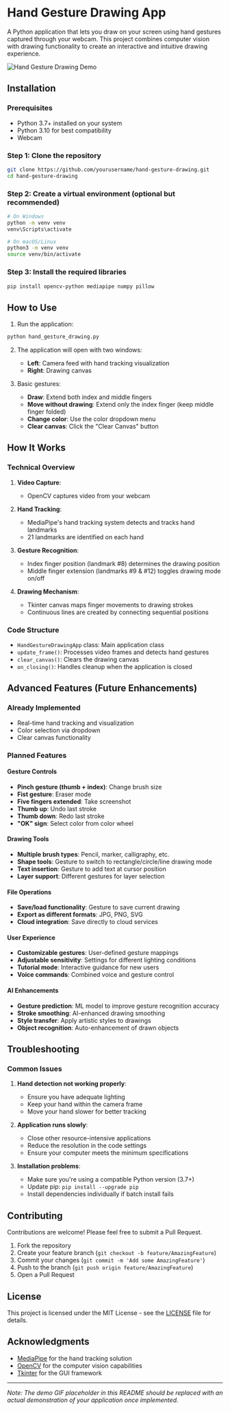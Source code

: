 # Hand Gesture Drawing App

A Python application that lets you draw on your screen using hand gestures captured through your webcam. This project combines computer vision with drawing functionality to create an interactive and intuitive drawing experience.

![Hand Gesture Drawing Demo](https://github.com/yourusername/hand-gesture-drawing/raw/main/demo.gif)

## Installation

### Prerequisites

- Python 3.7+ installed on your system
- Python 3.10 for best compatibility
- Webcam

### Step 1: Clone the repository

```bash
git clone https://github.com/yourusername/hand-gesture-drawing.git
cd hand-gesture-drawing
```

### Step 2: Create a virtual environment (optional but recommended)

```bash
# On Windows
python -m venv venv
venv\Scripts\activate

# On macOS/Linux
python3 -m venv venv
source venv/bin/activate
```

### Step 3: Install the required libraries

```bash
pip install opencv-python mediapipe numpy pillow
```

## How to Use

1. Run the application:

```bash
python hand_gesture_drawing.py
```

2. The application will open with two windows:

   - **Left**: Camera feed with hand tracking visualization
   - **Right**: Drawing canvas

3. Basic gestures:
   - **Draw**: Extend both index and middle fingers
   - **Move without drawing**: Extend only the index finger (keep middle finger folded)
   - **Change color**: Use the color dropdown menu
   - **Clear canvas**: Click the "Clear Canvas" button

## How It Works

### Technical Overview

1. **Video Capture**:

   - OpenCV captures video from your webcam

2. **Hand Tracking**:

   - MediaPipe's hand tracking system detects and tracks hand landmarks
   - 21 landmarks are identified on each hand

3. **Gesture Recognition**:

   - Index finger position (landmark #8) determines the drawing position
   - Middle finger extension (landmarks #9 & #12) toggles drawing mode on/off

4. **Drawing Mechanism**:
   - Tkinter canvas maps finger movements to drawing strokes
   - Continuous lines are created by connecting sequential positions

### Code Structure

- `HandGestureDrawingApp` class: Main application class
- `update_frame()`: Processes video frames and detects hand gestures
- `clear_canvas()`: Clears the drawing canvas
- `on_closing()`: Handles cleanup when the application is closed

## Advanced Features (Future Enhancements)

### Already Implemented

- Real-time hand tracking and visualization
- Color selection via dropdown
- Clear canvas functionality

### Planned Features

#### Gesture Controls

- **Pinch gesture (thumb + index)**: Change brush size
- **Fist gesture**: Eraser mode
- **Five fingers extended**: Take screenshot
- **Thumb up**: Undo last stroke
- **Thumb down**: Redo last stroke
- **"OK" sign**: Select color from color wheel

#### Drawing Tools

- **Multiple brush types**: Pencil, marker, calligraphy, etc.
- **Shape tools**: Gesture to switch to rectangle/circle/line drawing mode
- **Text insertion**: Gesture to add text at cursor position
- **Layer support**: Different gestures for layer selection

#### File Operations

- **Save/load functionality**: Gesture to save current drawing
- **Export as different formats**: JPG, PNG, SVG
- **Cloud integration**: Save directly to cloud services

#### User Experience

- **Customizable gestures**: User-defined gesture mappings
- **Adjustable sensitivity**: Settings for different lighting conditions
- **Tutorial mode**: Interactive guidance for new users
- **Voice commands**: Combined voice and gesture control

#### AI Enhancements

- **Gesture prediction**: ML model to improve gesture recognition accuracy
- **Stroke smoothing**: AI-enhanced drawing smoothing
- **Style transfer**: Apply artistic styles to drawings
- **Object recognition**: Auto-enhancement of drawn objects

## Troubleshooting

### Common Issues

1. **Hand detection not working properly**:

   - Ensure you have adequate lighting
   - Keep your hand within the camera frame
   - Move your hand slower for better tracking

2. **Application runs slowly**:

   - Close other resource-intensive applications
   - Reduce the resolution in the code settings
   - Ensure your computer meets the minimum specifications

3. **Installation problems**:
   - Make sure you're using a compatible Python version (3.7+)
   - Update pip: `pip install --upgrade pip`
   - Install dependencies individually if batch install fails

## Contributing

Contributions are welcome! Please feel free to submit a Pull Request.

1. Fork the repository
2. Create your feature branch (`git checkout -b feature/AmazingFeature`)
3. Commit your changes (`git commit -m 'Add some AmazingFeature'`)
4. Push to the branch (`git push origin feature/AmazingFeature`)
5. Open a Pull Request

## License

This project is licensed under the MIT License - see the [LICENSE](LICENSE) file for details.

## Acknowledgments

- [MediaPipe](https://google.github.io/mediapipe/) for the hand tracking solution
- [OpenCV](https://opencv.org/) for the computer vision capabilities
- [Tkinter](https://docs.python.org/3/library/tkinter.html) for the GUI framework

---

_Note: The demo GIF placeholder in this README should be replaced with an actual demonstration of your application once implemented._
